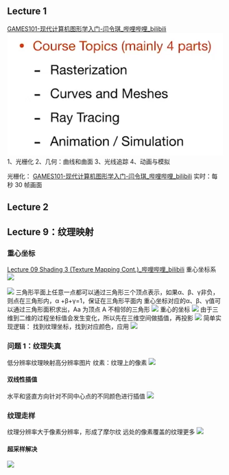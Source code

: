 ## Lecture 1
[GAMES101-现代计算机图形学入门-闫令琪\_哔哩哔哩\_bilibili](https://www.bilibili.com/video/BV1X7411F744/?spm_id_from=333.337.search-card.all.click&vd_source=f8bf73f9a2b495eaf6f8446fa6016bc7)
![](https://raw.githubusercontent.com/acdefg/cdn/main/obsidian/202407302129317.png)
1、光栅化
2、几何：曲线和曲面
3、光线追踪
4、动画与模拟

光栅化：
[GAMES101-现代计算机图形学入门-闫令琪\_哔哩哔哩\_bilibili](https://www.bilibili.com/video/BV1X7411F744?t=1763.8)
实时：每秒 30 帧画面

## Lecture 2

## Lecture 9：纹理映射

### 重心坐标
[Lecture 09 Shading 3 (Texture Mapping Cont.)\_哔哩哔哩\_bilibili](https://www.bilibili.com/video/BV1X7411F744?spm_id_from=333.788.videopod.episodes&vd_source=f8bf73f9a2b495eaf6f8446fa6016bc7&p=9)
重心坐标系
![](http://cdn.ljc0606.cn/obsidian/202507021627792.png)

![](http://cdn.ljc0606.cn/obsidian/202507021623114.png)
三角形平面上任意一点都可以通过三角形三个顶点表示，如果α、β、γ非负，则点在三角形内，α
+β+γ=1，保证在三角形平面内
重心坐标对应的α、β、γ值可以通过三角形面积求出，Aa 为顶点 A 不相邻的三角形
![](http://cdn.ljc0606.cn/obsidian/202507021626309.png)
重心的坐标
![](http://cdn.ljc0606.cn/obsidian/202507021628108.png)
由于三维到二维的过程坐标值会发生变化，所以先在三维空间做插值，再投影
![](http://cdn.ljc0606.cn/obsidian/202507021633382.png)
简单实现逻辑：
找到纹理坐标，找到对应颜色，应用
![](http://cdn.ljc0606.cn/obsidian/202507021634526.png)
### 问题 1：纹理失真
低分辨率纹理映射高分辨率图片
纹素：纹理上的像素
![](http://cdn.ljc0606.cn/obsidian/202507021636106.png)
#### 双线性插值
水平和竖直方向针对不同中心点的不同颜色进行插值
![](http://cdn.ljc0606.cn/obsidian/202507021639109.png)

### 纹理走样
纹理分辨率大于像素分辨率，形成了摩尔纹
远处的像素覆盖的纹理更多
![](http://cdn.ljc0606.cn/obsidian/202507021644939.png)

#### 超采样解决
![](http://cdn.ljc0606.cn/obsidian/202507021645080.png)
